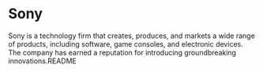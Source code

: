 # Sony
Sony is a technology firm that creates, produces, and markets a wide range of products, including software, game consoles, and electronic devices. The company has earned a reputation for introducing groundbreaking innovations.README

